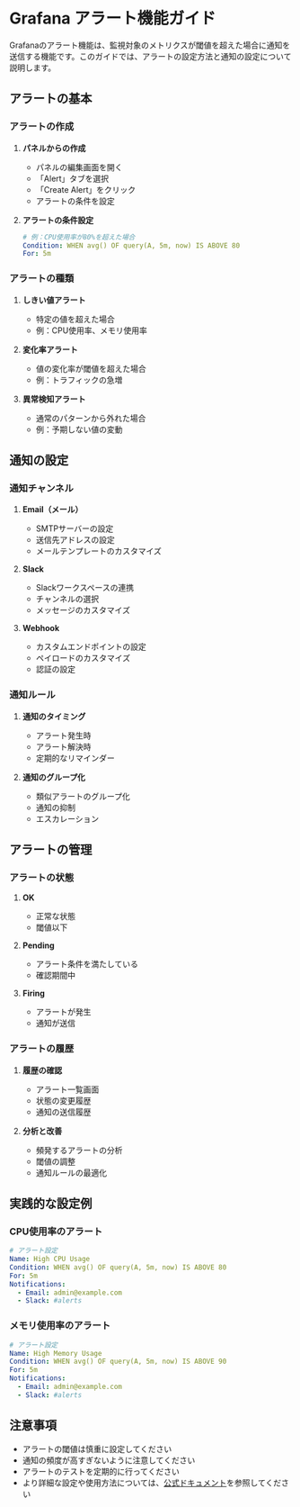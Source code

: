 # Grafana アラート機能ガイド

Grafanaのアラート機能は、監視対象のメトリクスが閾値を超えた場合に通知を送信する機能です。このガイドでは、アラートの設定方法と通知の設定について説明します。

## アラートの基本

### アラートの作成

1. **パネルからの作成**
   - パネルの編集画面を開く
   - 「Alert」タブを選択
   - 「Create Alert」をクリック
   - アラートの条件を設定

2. **アラートの条件設定**
   ```yaml
   # 例：CPU使用率が80%を超えた場合
   Condition: WHEN avg() OF query(A, 5m, now) IS ABOVE 80
   For: 5m
   ```

### アラートの種類

1. **しきい値アラート**
   - 特定の値を超えた場合
   - 例：CPU使用率、メモリ使用率

2. **変化率アラート**
   - 値の変化率が閾値を超えた場合
   - 例：トラフィックの急増

3. **異常検知アラート**
   - 通常のパターンから外れた場合
   - 例：予期しない値の変動

## 通知の設定

### 通知チャンネル

1. **Email（メール）**
   - SMTPサーバーの設定
   - 送信先アドレスの設定
   - メールテンプレートのカスタマイズ

2. **Slack**
   - Slackワークスペースの連携
   - チャンネルの選択
   - メッセージのカスタマイズ

3. **Webhook**
   - カスタムエンドポイントの設定
   - ペイロードのカスタマイズ
   - 認証の設定

### 通知ルール

1. **通知のタイミング**
   - アラート発生時
   - アラート解決時
   - 定期的なリマインダー

2. **通知のグループ化**
   - 類似アラートのグループ化
   - 通知の抑制
   - エスカレーション

## アラートの管理

### アラートの状態

1. **OK**
   - 正常な状態
   - 閾値以下

2. **Pending**
   - アラート条件を満たしている
   - 確認期間中

3. **Firing**
   - アラートが発生
   - 通知が送信

### アラートの履歴

1. **履歴の確認**
   - アラート一覧画面
   - 状態の変更履歴
   - 通知の送信履歴

2. **分析と改善**
   - 頻発するアラートの分析
   - 閾値の調整
   - 通知ルールの最適化

## 実践的な設定例

### CPU使用率のアラート

```yaml
# アラート設定
Name: High CPU Usage
Condition: WHEN avg() OF query(A, 5m, now) IS ABOVE 80
For: 5m
Notifications:
  - Email: admin@example.com
  - Slack: #alerts
```

### メモリ使用率のアラート

```yaml
# アラート設定
Name: High Memory Usage
Condition: WHEN avg() OF query(A, 5m, now) IS ABOVE 90
For: 5m
Notifications:
  - Email: admin@example.com
  - Slack: #alerts
```

## 注意事項

- アラートの閾値は慎重に設定してください
- 通知の頻度が高すぎないように注意してください
- アラートのテストを定期的に行ってください
- より詳細な設定や使用方法については、[公式ドキュメント](https://grafana.com/docs/grafana/latest/alerting/)を参照してください 
